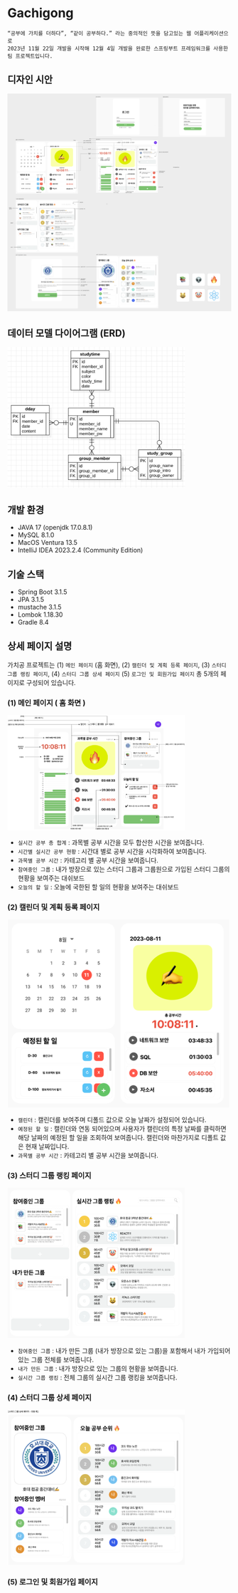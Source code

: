 # Gachigong

```
“공부에 가치를 더하다”, “같이 공부하다.” 라는 중의적인 뜻을 담고있는 웹 어플리케이션으로
2023년 11월 22일 개발을 시작해 12월 4일 개발을 완료한 스프링부트 프레임워크를 사용한
팀 프로젝트입니다.
```

## 디자인 시안
<img src="./img/gachigong.png" />

## 데이터 모델 다이어그램 (ERD)
<img width="400" src="./img/erd.png" />

## 개발 환경
- JAVA 17 (openjdk 17.0.8.1)
- MySQL 8.1.0
- MacOS Ventura 13.5
- IntelliJ IDEA 2023.2.4 (Community Edition)

## 기술 스택
- Spring Boot 3.1.5
- JPA 3.1.5
- mustache 3.1.5
- Lombok 1.18.30
- Gradle 8.4

## 상세 페이지 설명
가치공 프로젝트는 (1) `메인 페이지` (홈 화면), (2) `캘린더 및 계획 등록 페이지`, (3) `스터디 그룹 랭킹 페이지`, (4) `스터디 그룹 상세 페이지` (5) `로그인 및 회원가입 페이지` 총 5개의 페이지로 구성되어 있습니다.

### (1) 메인 페이지 ( 홈 화면 )
<img width="400" src="./img/gachigong_main.png" />

* `실시간 공부 총 합계` : 과목별 공부 시간을 모두 합산한 시간을 보여줍니다.
* `시간별 실시간 공부 현황` : 시간대 별로 공부 시간을 시각화하여 보여줍니다. 
* `과목별 공부 시간` : 카테고리 별 공부 시간을 보여줍니다.
* `참여중인 그룹` : 내가 방장으로 있는 스터디 그룹과 그룹원으로 가입된 스터디 그룹의 현황을 보여주는 대쉬보드
* `오늘의 할 일` : 오늘에 국한된 할 일의 현황을 보여주는 대쉬보드

### (2) 캘린더 및 계획 등록 페이지
<img width="500" src="./img/gachigong_calendar.png" />

* `캘린더` : 캘린더를 보여주며 디폴드 값으로 오늘 날짜가 설정되어 있습니다.
* `예정된 할 일` : 캘린더와 연동 되어있으며 사용자가 캘린더의 특정 날짜를 클릭하면 해당 날짜의 예정된 할 일을 조회하여 보여줍니다. 캘린더와 마찬가지로 디폴트 값은 현재 날짜입니다.
* `과목별 공부 시간` : 카테고리 별 공부 시간을 보여줍니다.

### (3) 스터디 그룹 랭킹 페이지
<img width="400" src="./img/gachigong_group.png" />

* `참여중인 그룹` : 내가 만든 그룹 (내가 방장으로 있는 그룹)을 포함해서 내가 가입되어있는 그룹 전체를 보여줍니다.
* `내가 만든 그룹` : 내가 방장으로 있는 그룹의 현황을 보여줍니다.
* `실시간 그룹 랭킹` : 전체 그룹의 실시간 그룹 랭킹을 보여줍니다.

### (4) 스터디 그룹 상세 페이지
<img width="400" src="./img/gachigong_detail_group.png" />

### (5) 로그인 및 회원가입 페이지
